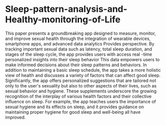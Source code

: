 # Sleep-pattern-analysis-and-Healthy-monitoring-of-Life




This paper presents a groundbreaking app designed to measure, monitor, and
improve sexual health through the integration of wearable devices, smartphone apps, and
advanced data analytics Provides perspective. By tracking important sexual data such as
latency, total sleep duration, and stages of the sleep cycle, the app provides users with access
real -time personalized insights into their sleep behavior This data empowers users to make
informed decisions about their sleep patterns and behaviors. In addition to maintaining a
basic sleep schedule, the app takes a more holistic view of health and discusses a variety of
factors that can affect good sleep. Significantly, the app offers personalized suggestions that
are tailored not only to the user's sexuality but also to other aspects of their lives, such as
sexual behavior and hygiene. These supplements underscore the growing recognition of the
interplay of various health factors and their collective influence on sleep. For example, the
app teaches users the importance of sexual hygiene and its effects on sleep, and it provides
guidance on maintaining proper hygiene for good sleep and well-being all have improved.
